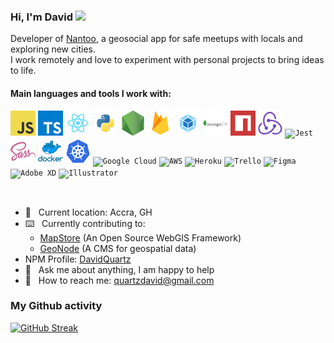 ### Hi, I'm David <img src="https://media.giphy.com/media/hvRJCLFzcasrR4ia7z/giphy.gif" width="25px">

Developer of <a href="https://nantooapp.com" target="_blank">Nantoo</a>, a geosocial app for safe meetups with locals and exploring new cities.<br />
I work remotely and love to experiment with personal projects to bring ideas to life.

#### Main languages and tools I work with:

<code><img height="40" src="https://raw.githubusercontent.com/github/explore/80688e429a7d4ef2fca1e82350fe8e3517d3494d/topics/javascript/javascript.png" title="Javascript"></code>
<code><img height="40" src="https://raw.githubusercontent.com/github/explore/80688e429a7d4ef2fca1e82350fe8e3517d3494d/topics/typescript/typescript.png" title="TypeScript"></code>
<code><img height="40" src="https://raw.githubusercontent.com/github/explore/80688e429a7d4ef2fca1e82350fe8e3517d3494d/topics/react/react.png" title="React and React Native"></code>
<code><img height="40" src="https://raw.githubusercontent.com/github/explore/80688e429a7d4ef2fca1e82350fe8e3517d3494d/topics/python/python.png" title="Python"></code>
<code><img height="40" src="https://raw.githubusercontent.com/github/explore/80688e429a7d4ef2fca1e82350fe8e3517d3494d/topics/nodejs/nodejs.png" title="NodeJS"></code>
<code><img height="40" src="https://raw.githubusercontent.com/github/explore/80688e429a7d4ef2fca1e82350fe8e3517d3494d/topics/firebase/firebase.png" title="Firebase"></code>
<code><img height="40" src="https://raw.githubusercontent.com/github/explore/80688e429a7d4ef2fca1e82350fe8e3517d3494d/topics/webpack/webpack.png" title="Webpack"></code>
<code><img height="40" src="https://raw.githubusercontent.com/github/explore/80688e429a7d4ef2fca1e82350fe8e3517d3494d/topics/mongodb/mongodb.png" title="MongoDB"></code>
<code><img height="40" src="https://raw.githubusercontent.com/github/explore/80688e429a7d4ef2fca1e82350fe8e3517d3494d/topics/npm/npm.png" title="NPM"></code>
<code><img height="40" src="https://raw.githubusercontent.com/github/explore/80688e429a7d4ef2fca1e82350fe8e3517d3494d/topics/redux/redux.png" title="Redux"></code>
<code><img height="40" src="https://i.pinimg.com/736x/cb/9e/89/cb9e8916ef1326b60b5284451fdfdf2d--javascript-applications.jpg" title="Jest"></code>
<code><img height="40" src="https://raw.githubusercontent.com/github/explore/80688e429a7d4ef2fca1e82350fe8e3517d3494d/topics/sass/sass.png" title="Sass"></code>
<code><img height="40" src="https://raw.githubusercontent.com/github/explore/80688e429a7d4ef2fca1e82350fe8e3517d3494d/topics/docker/docker.png" title="Docker"></code>
<code><img height="40" src="https://raw.githubusercontent.com/github/explore/80688e429a7d4ef2fca1e82350fe8e3517d3494d/topics/kubernetes/kubernetes.png" title="Kubernetes"></code>
<code><img height="40" src="https://img.icons8.com/color/48/000000/google-cloud.png" title="Google Cloud"></code>
<code><img height="40" src="https://img.icons8.com/color/48/000000/amazon-web-services.png" title="AWS"></code>
<code><img height="40" src="https://img.icons8.com/color/48/000000/heroku.png" title="Heroku"></code>
<code><img height="40" src="https://img.icons8.com/color/48/000000/trello.png" title="Trello"></code>
<code><img height="40" src="https://img.icons8.com/color/48/000000/figma.png" title="Figma"></code>
<code><img height="40" src="https://img.icons8.com/color/48/000000/adobe-xd.png" title="Adobe XD"></code>
<code><img height="40" src="https://img.icons8.com/color/48/000000/adobe-illustrator--v2.png" title="Illustrator"></code>

<br />

- 📍 &nbsp;	Current location: Accra, GH
- ⌨️ &nbsp;	Currently contributing to: 
  - [MapStore](https://github.com/geosolutions-it/MapStore2) \(An Open Source WebGIS Framework\)
  - [GeoNode](https://github.com/GeoNode/geonode-mapstore-client) \(A CMS for geospatial data\)
- NPM Profile: [DavidQuartz](https://www.npmjs.com/~davidquartz)
- 💬 &nbsp;	Ask me about anything, I am happy to help
- 💌 &nbsp;	How to reach me: [quartzdavid@gmail.com](mailto:quartzdavid@gmail.com)

### My Github activity
[![GitHub Streak](https://github-readme-streak-stats.herokuapp.com/?user=davidquartz&currStreakNum=2FD3EB&theme=github-light&sideLabels=F00&date_format=j/n/Y)](https://git.io/streak-stats)

